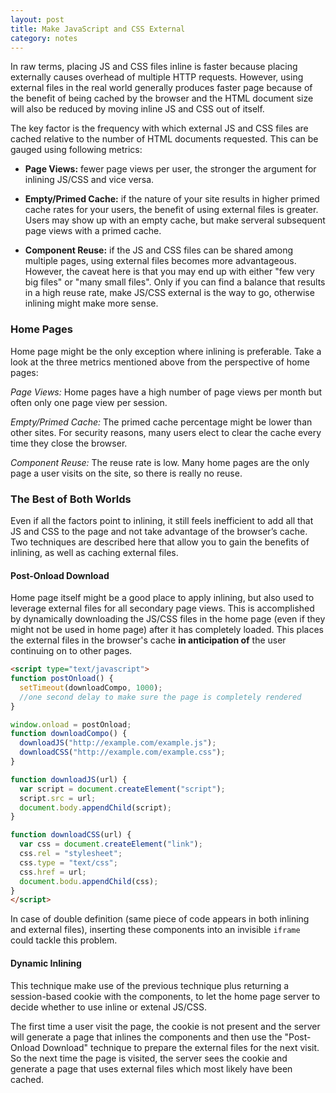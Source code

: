 ```yaml
---
layout: post
title: Make JavaScript and CSS External
category: notes
---
```


In raw terms, placing JS and CSS files inline is faster because placing externally causes overhead of multiple HTTP requests. However, using external files in the real world generally produces faster page because of the benefit of being cached by the browser and the HTML document size will also be reduced by moving inline JS and CSS out of itself.

The key factor is the frequency with which external JS and CSS files are cached relative to the number of HTML documents requested. This can be gauged using following metrics:

- **Page Views:** fewer page views per user, the stronger the argument for inlining JS/CSS and vice versa.

- **Empty/Primed Cache:** if the nature of your site results in higher primed cache rates for your users, the benefit of using external files is greater. Users may show up with an empty cache, but make serveral subsequent page views with a primed cache.

- **Component Reuse:** if the JS and CSS files can be shared among multiple pages, using external files becomes more advantageous. However, the caveat here is that you may end up with either "few very big files" or "many small files". Only if you can find a balance that results in a high reuse rate, make JS/CSS external is the way to go, otherwise inlining might make more sense.

### Home Pages
Home page might be the only exception where inlining is preferable. Take a look at the three metrics mentioned above from the perspective of home pages:

*Page Views:* Home pages have a high number of page views per month but often only one page view per session.

*Empty/Primed Cache:* The primed cache percentage might be lower than other sites. For security reasons, many users elect to clear the cache every time they close the browser.

*Component Reuse:* The reuse rate is low. Many home pages are the only page a user visits on the site, so there is really no reuse.

### The Best of Both Worlds
Even if all the factors point to inlining, it still feels inefficient to add all that JS and CSS to the page and not take advantage of the browser’s cache. Two techniques are described here that allow you to gain the benefits of inlining, as well as caching external files.

#### Post-Onload Download
Home page itself might be a good place to apply inlining, but also used to leverage external files for all secondary page views. This is accomplished by dynamically downloading the JS/CSS files in the home page (even if they might not be used in home page) after it has completely loaded. This places the external files in the browser's cache **in anticipation of** the user continuing on to other pages.

```html
<script type="text/javascript">
function postOnload() {
  setTimeout(downloadCompo, 1000);
  //one second delay to make sure the page is completely rendered
}

window.onload = postOnload;
function downloadCompo() {
  downloadJS("http://example.com/example.js");
  downloadCSS("http://example.com/example.css");
}

function downloadJS(url) {
  var script = document.createElement("script");
  script.src = url;
  document.body.appendChild(script);
}

function downloadCSS(url) {
  var css = document.createElement("link");
  css.rel = "stylesheet";
  css.type = "text/css";
  css.href = url;
  document.bodu.appendChild(css);
}
</script>
```

In case of double definition (same piece of code appears in both inlining and external files), inserting these components into an invisible `iframe` could tackle this problem.

#### Dynamic Inlining
This technique make use of the previous technique plus returning a session-based cookie with the components, to let the home page server to decide whether to use inline or extenal JS/CSS.

The first time a user visit the page, the cookie is not present and the server will generate a page that inlines the components and then use the "Post-Onload Download" technique to prepare the external files for the next visit. So the next time the page is visited, the server sees the cookie and generate a page that uses external files which most likely have been cached.
